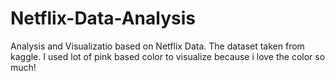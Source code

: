 # Netflix-Data-Analysis
Analysis and Visualizatio based on Netflix Data. The dataset taken from kaggle. I used lot of pink based color to visualize because i love the color so much!
